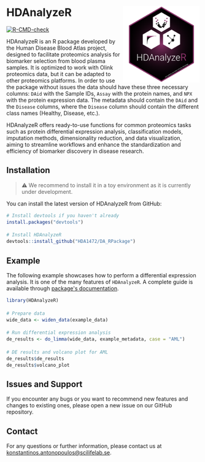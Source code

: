 # HDAnalyzeR <img src="man/figures/logo.png" align="right" height="200" alt="" />
[![R-CMD-check](https://github.com/HDA1472/DA_RPackage/actions/workflows/R-CMD-check.yaml/badge.svg)](https://github.com/HDA1472/DA_RPackage/actions/workflows/R-CMD-check.yaml)

HDAnalyzeR is an R package developed by the Human Disease Blood Atlas project, designed to facilitate proteomics analysis for biomarker selection from blood plasma samples. It is optimized to work with Olink proteomics data, but it can be adapted to other proteomics platforms. In order to use the package without issues the data should have these three necessary columns: `DAid` with the Sample IDs, `Assay` with the protein names, and `NPX` with the protein expression data. The metadata should contain the `DAid` and the `Disease` columns, where the `Disease` column should contain the different class names (Healthy, Disease, etc.).

HDAnalyzeR offers ready-to-use functions for common proteomics tasks such as protein differential expression analysis, classification models, imputation methods, dimensionality reduction, and data visualization, aiming to streamline workflows and enhance the standardization and efficiency of biomarker discovery in disease research.

## Installation

> ⚠️ We recommend to install it in a toy environment as it is currently under development.

You can install the latest version of HDAnalyzeR from GitHub:

```r
# Install devtools if you haven't already
install.packages("devtools")

# Install HDAnalyzeR
devtools::install_github("HDA1472/DA_RPackage")
```

## Example

The following example showcases how to perform a differential expression analysis. It is one of the many features of `HDAnalyzeR`. A complete guide is available through [package's documentation](hda1472.github.io/DA_RPackage/).

```r
library(HDAnalyzeR)

# Prepare data
wide_data <- widen_data(example_data)

# Run differential expression analysis
de_results <- do_limma(wide_data, example_metadata, case = "AML")

# DE results and volcano plot for AML
de_results$de_results
de_results$volcano_plot
```

## Issues and Support
If you encounter any bugs or you want to recommend new features and changes to existing ones, please open a new issue on our GitHub repository.

## Contact
For any questions or further information, please contact us at konstantinos.antonopoulos@scilifelab.se.
